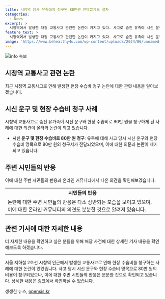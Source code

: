 ```yaml
---
title: 시청역 참사 유족에게 청구된 80만원 안타깝게도 절차
categories:
  - News
excerpt: >
  시청역에서 발생한 대형 교통사고 관련한 논란이 커지고 있다. 사고로 숨진 유족이 시신 운구와 현장 수습비용으로 80만 원을 청구했는데, 이에 대한 의견이 엇갈리고 있다. 사설 업체를 통해 시신을 이송한 이유는 소방 내부 규정 때문으로 밝혀졌으며, 이에 대한 누리꾼들의 반응도 엇갈리고 있다. 일부는 절차가 있다며 양해를 구하는 반면, 다른 사람에게 청구해야 한다는 의견도 있다. 해당 사고로 가해 차량 운전자는 업무상과실치사에 해당하는 혐의로 경찰 조사를 받고 있다.
feature_text: >
  시청역에서 발생한 대형 교통사고 관련한 논란이 커지고 있다. 사고로 숨진 유족이 시신 운구와 현장 수습비용으로 80만 원을 청구했는데, 이에 대한 의견이 엇갈리고 있다. 사설 업체를 통해 시신을 이송한 이유는 소방 내부 규정 때문으로 밝혀졌으며, 이에 대한 누리꾼들의 반응도 엇갈리고 있다. 일부는 절차가 있다며 양해를 구하는 반면, 다른 사람에게 청구해야 한다는 의견도 있다. 해당 사고로 가해 차량 운전자는 업무상과실치사에 해당하는 혐의로 경찰 조사를 받고 있다.
image: 'https://www.behealthy4u.com/wp-content/uploads/2024/06/unnamed-file.png'
---
```


<p><img src="https://www.behealthy4u.com/wp-content/uploads/2024/06/unnamed-file.png" alt="info 속보" /></p>

<h2 data-ke-size="size26">시청역 교통사고 관련 논란</h2>

<p data-ke-size="size16">최근 시청역 교통사고로 인해 발생한 현장 수습비 청구 논란에 대한 관련 내용을 알아보겠습니다.</p>

<h2 data-ke-size="size24">시신 운구 및 현장 수습비 청구 사례</h2>

<p data-ke-size="size16">시청역 교통사고로 숨진 유가족이 시신 운구와 현장 수습비로 80만 원을 청구하게 된 사례에 대한 의견이 올라와 논란이 되고 있습니다.</p>

<ul>
  <li><b>시신 운구 및 현장 수습비로 80만 원 청구</b>: 유족에 대해 사고 당시 시신 운구와 현장 수습비 명목으로 80만 원의 청구서가 전달되었으며, 이에 대한 의문과 논란이 제기되고 있습니다.</li>
</ul>

<h2 data-ke-size="size24">주변 시민들의 반응</h2>

<p data-ke-size="size16">이에 대한 주변 시민들의 반응과 온라인 커뮤니티에서 나온 의견을 확인해보겠습니다.</p>

<table>
  <tr>
    <td style="text-align: center; height: 17px;"><b>시민들의 반응</b></td>
  </tr>
  <tr>
    <td>논란에 대한 주변 시민들의 반응은 다소 상반되는 모습을 보이고 있으며, 이에 대한 온라인 커뮤니티의 의견도 분분한 것으로 알려져 있습니다.</td>
  </tr>
</table>

<h2 data-ke-size="size24">관련 기사에 대한 자세한 내용</h2>

<p data-ke-size="size16">더 자세한 내용을 확인하고 싶은 분들을 위해 해당 사건에 대한 상세한 기사 내용을 확인해보도록 하겠습니다.</p>

<hr>

<p data-ke-size="size16">서울 지하철 2호선 시청역 인근에서 발생한 교통사고로 인해 현장 수습비를 청구하는 사례에 대한 논란이 있었습니다. 사고 당시 시신 운구와 현장 수습비 명목으로 80만 원의 비용이 청구되었으나, 이에 대한 주변 시민들의 반응은 분분한 것으로 확인되고 있습니다. 상세한 내용은 <a href="https://www.examplelink.com">링크</a>에서 확인하실 수 있습니다.</p>
생생한 뉴스, <a href="https://opensis.kr" rel="dofollow">opensis.kr</a>


